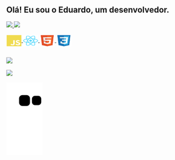 ## Olá! Eu sou o Eduardo, um desenvolvedor.

<div align="left">
  <a href="https://github.com/Eduardo-matias-de-oliveira">
  <img height="180em" src="https://github-readme-stats.vercel.app/api?username=Eduardo-matias-de-oliveira&show_icons=true&theme=dark&include_all_commits=true&count_private=true"/>
  <img height="180em" src="https://github-readme-stats.vercel.app/api/top-langs/?username=Eduardo-matias-de-oliveira&layout=compact&langs_count=7&theme=dark"/>
</div>
  
 <div style="display: inline_block"><br>
  <img align="center" alt="Rafa-Js" height="30" width="40" src="https://raw.githubusercontent.com/devicons/devicon/master/icons/javascript/javascript-plain.svg">
  <img align="center" alt="Rafa-React" height="30" width="40" src="https://raw.githubusercontent.com/devicons/devicon/master/icons/react/react-original.svg">
  <img align="center" alt="Rafa-HTML" height="30" width="40" src="https://raw.githubusercontent.com/devicons/devicon/master/icons/html5/html5-original.svg">
  <img align="center" alt="Rafa-CSS" height="30" width="40" src="https://raw.githubusercontent.com/devicons/devicon/master/icons/css3/css3-original.svg">
 
 
</div>
  
  ##
  
  <div> 
  <a href="https://instagram.com/eduardo_matias101?utm_medium=copy_link" target="_blank"><img src="https://img.shields.io/badge/-Instagram-%23E4405F?style=for-the-badge&logo=instagram&logoColor=white" target="_blank"></a>

  <a href = "mailto:eduardo_matias79@yahoo.com"><img src="https://img.shields.io/badge/-Gmail-%23333?style=for-the-badge&logo=gmail&logoColor=white" target="_blank"></a>
 
    
   
  
  ![Snake animation](https://github.com/rafaballerini/rafaballerini/blob/output/github-contribution-grid-snake.svg)
